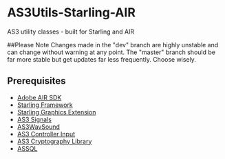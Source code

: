 # AS3Utils-Starling-AIR
AS3 utility classes - built for Starling and AIR

##Please Note
Changes made in the "dev" branch are highly unstable and can change without warning at any point.
The "master" branch should be far more stable but get updates far less frequently.
Choose wisely.

## Prerequisites
- [Adobe AIR SDK][1]
- [Starling Framework][2]
- [Starling Graphics Extension][3]
- [AS3 Signals][4]
- [AS3WavSound][5]
- [AS3 Controller Input][6]
- [AS3 Cryptography Library][7]
- [ASSQL][8]

[1]:http://www.adobe.com/devnet/air/air-sdk-download.html
[2]:http://gamua.com/starling/download/
[3]:https://github.com/StarlingGraphics/Starling-Extension-Graphics
[4]:https://github.com/robertpenner/as3-signals
[5]:https://code.google.com/p/as3wavsound/downloads/list
[6]:https://github.com/arkeus/as3-controller-input
[7]:http://crypto.hurlant.com/
[8]:https://code.google.com/p/assql/downloads/list
